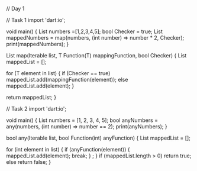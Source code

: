 // Day 1

// Task 1
import 'dart:io';

void main() {
  List<int> numbers =[1,2,3,4,5];
  bool Checker = true;
  List<int> mappedNumbers = map(numbers, (int number) => number * 2, Checker);
  print(mappedNumbers);
}

List<T> map<T>(Iterable<T> list, T Function(T) mappingFunction, bool Checker) {
  List<T> mappedList = [];

  for (T element in list) {
    if (Checker == true)
      mappedList.add(mappingFunction(element));
    else  mappedList.add(element);
  }

  return mappedList;
}

// Task 2
import 'dart:io';

void main() {
  List<int> numbers = [1, 2, 3, 4, 5];
  bool anyNumbers = any(numbers, (int number) => number == 2);
  print(anyNumbers);
}

bool any(Iterable<int> list, bool Function(int) anyFunction) {
  List<int> mappedList = [];

  for (int element in list) {
    if (anyFunction(element)) {
      mappedList.add(element);
      break;
    }
    ;
  }
  if (mappedList.length > 0)
    return true;
  else
    return false;
}
